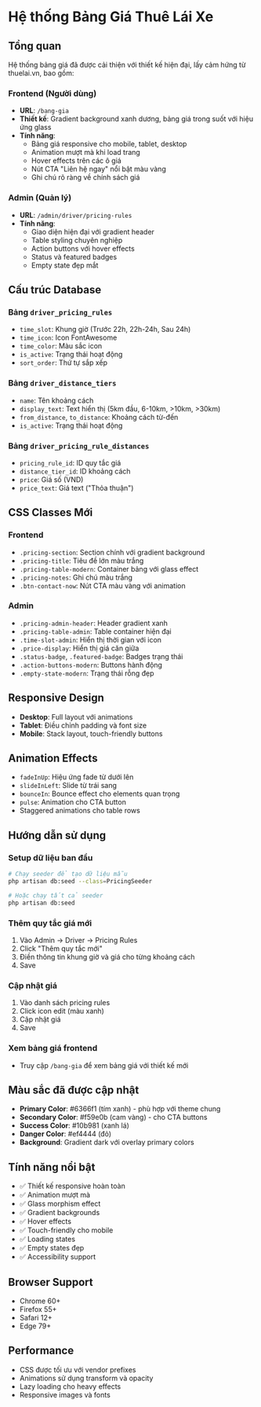 # Hệ thống Bảng Giá Thuê Lái Xe

## Tổng quan

Hệ thống bảng giá đã được cải thiện với thiết kế hiện đại, lấy cảm hứng từ thuelai.vn, bao gồm:

### Frontend (Người dùng)

-   **URL**: `/bang-gia`
-   **Thiết kế**: Gradient background xanh dương, bảng giá trong suốt với hiệu ứng glass
-   **Tính năng**:
    -   Bảng giá responsive cho mobile, tablet, desktop
    -   Animation mượt mà khi load trang
    -   Hover effects trên các ô giá
    -   Nút CTA "Liên hệ ngay" nổi bật màu vàng
    -   Ghi chú rõ ràng về chính sách giá

### Admin (Quản lý)

-   **URL**: `/admin/driver/pricing-rules`
-   **Tính năng**:
    -   Giao diện hiện đại với gradient header
    -   Table styling chuyên nghiệp
    -   Action buttons với hover effects
    -   Status và featured badges
    -   Empty state đẹp mắt

## Cấu trúc Database

### Bảng `driver_pricing_rules`

-   `time_slot`: Khung giờ (Trước 22h, 22h-24h, Sau 24h)
-   `time_icon`: Icon FontAwesome
-   `time_color`: Màu sắc icon
-   `is_active`: Trạng thái hoạt động
-   `sort_order`: Thứ tự sắp xếp

### Bảng `driver_distance_tiers`

-   `name`: Tên khoảng cách
-   `display_text`: Text hiển thị (5km đầu, 6-10km, >10km, >30km)
-   `from_distance`, `to_distance`: Khoảng cách từ-đến
-   `is_active`: Trạng thái hoạt động

### Bảng `driver_pricing_rule_distances`

-   `pricing_rule_id`: ID quy tắc giá
-   `distance_tier_id`: ID khoảng cách
-   `price`: Giá số (VND)
-   `price_text`: Giá text ("Thỏa thuận")

## CSS Classes Mới

### Frontend

-   `.pricing-section`: Section chính với gradient background
-   `.pricing-title`: Tiêu đề lớn màu trắng
-   `.pricing-table-modern`: Container bảng với glass effect
-   `.pricing-notes`: Ghi chú màu trắng
-   `.btn-contact-now`: Nút CTA màu vàng với animation

### Admin

-   `.pricing-admin-header`: Header gradient xanh
-   `.pricing-table-admin`: Table container hiện đại
-   `.time-slot-admin`: Hiển thị thời gian với icon
-   `.price-display`: Hiển thị giá căn giữa
-   `.status-badge`, `.featured-badge`: Badges trạng thái
-   `.action-buttons-modern`: Buttons hành động
-   `.empty-state-modern`: Trạng thái rỗng đẹp

## Responsive Design

-   **Desktop**: Full layout với animations
-   **Tablet**: Điều chỉnh padding và font size
-   **Mobile**: Stack layout, touch-friendly buttons

## Animation Effects

-   `fadeInUp`: Hiệu ứng fade từ dưới lên
-   `slideInLeft`: Slide từ trái sang
-   `bounceIn`: Bounce effect cho elements quan trọng
-   `pulse`: Animation cho CTA button
-   Staggered animations cho table rows

## Hướng dẫn sử dụng

### Setup dữ liệu ban đầu

```bash
# Chạy seeder để tạo dữ liệu mẫu
php artisan db:seed --class=PricingSeeder

# Hoặc chạy tất cả seeder
php artisan db:seed
```

### Thêm quy tắc giá mới

1. Vào Admin → Driver → Pricing Rules
2. Click "Thêm quy tắc mới"
3. Điền thông tin khung giờ và giá cho từng khoảng cách
4. Save

### Cập nhật giá

1. Vào danh sách pricing rules
2. Click icon edit (màu xanh)
3. Cập nhật giá
4. Save

### Xem bảng giá frontend

-   Truy cập `/bang-gia` để xem bảng giá với thiết kế mới

## Màu sắc đã được cập nhật

-   **Primary Color**: #6366f1 (tím xanh) - phù hợp với theme chung
-   **Secondary Color**: #f59e0b (cam vàng) - cho CTA buttons
-   **Success Color**: #10b981 (xanh lá)
-   **Danger Color**: #ef4444 (đỏ)
-   **Background**: Gradient dark với overlay primary colors

## Tính năng nổi bật

-   ✅ Thiết kế responsive hoàn toàn
-   ✅ Animation mượt mà
-   ✅ Glass morphism effect
-   ✅ Gradient backgrounds
-   ✅ Hover effects
-   ✅ Touch-friendly cho mobile
-   ✅ Loading states
-   ✅ Empty states đẹp
-   ✅ Accessibility support

## Browser Support

-   Chrome 60+
-   Firefox 55+
-   Safari 12+
-   Edge 79+

## Performance

-   CSS được tối ưu với vendor prefixes
-   Animations sử dụng transform và opacity
-   Lazy loading cho heavy effects
-   Responsive images và fonts
